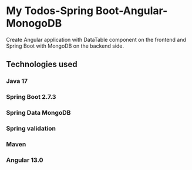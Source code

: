 # My Todos-Spring Boot-Angular-MonogoDB

Create Angular application with DataTable component on the frontend and Spring Boot with MongoDB on the backend side.

## Technologies used

### Java 17

### Spring Boot 2.7.3

### Spring Data MongoDB

### Spring validation

### Maven

### Angular 13.0
